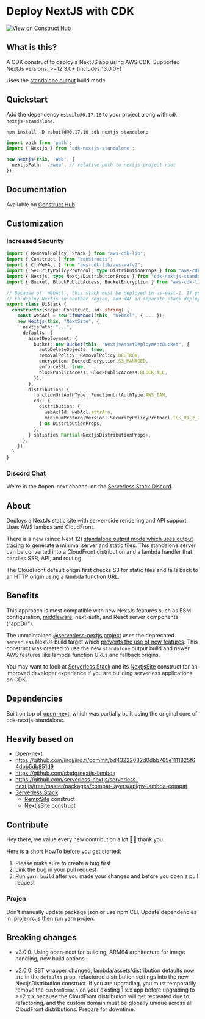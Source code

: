 # Deploy NextJS with CDK

[![View on Construct Hub](https://constructs.dev/badge?package=cdk-nextjs-standalone)](https://constructs.dev/packages/cdk-nextjs-standalone)

## What is this?

A CDK construct to deploy a NextJS app using AWS CDK.
Supported NextJs versions: >=12.3.0+ (includes 13.0.0+)

Uses the [standalone output](https://nextjs.org/docs/advanced-features/output-file-tracing) build mode.

## Quickstart

Add the dependency `esbuild@0.17.16` to your project along with `cdk-nextjs-standalone`.

```shell
npm install -D esbuild@0.17.16 cdk-nextjs-standalone
```

```ts
import path from 'path';
import { Nextjs } from 'cdk-nextjs-standalone';

new Nextjs(this, 'Web', {
  nextjsPath: './web', // relative path to nextjs project root
});
```

## Documentation

Available on [Construct Hub](https://constructs.dev/packages/cdk-nextjs-standalone/).

## Customization

### Increased Security
```ts
import { RemovalPolicy, Stack } from "aws-cdk-lib";
import { Construct } from "constructs";
import { CfnWebAcl } from "aws-cdk-lib/aws-wafv2";
import { SecurityPolicyProtocol, type DistributionProps } from "aws-cdk-lib/aws-cloudfront";
import { Nextjs, type NextjsDistributionProps } from "cdk-nextjs-standalone";
import { Bucket, BlockPublicAccess, BucketEncryption } from "aws-cdk-lib/aws-s3";

// Because of `WebAcl`, this stack must be deployed in us-east-1. If you want
// to deploy Nextjs in another region, add WAF in separate stack deployed in us-east-1
export class UiStack {
  constructor(scope: Construct, id: string) {
    const webAcl = new CfnWebAcl(this, "WebAcl", { ... });
    new Nextjs(this, "NextSite", {
      nextjsPath: "...",
      defaults: {
        assetDeployment: {
          bucket: new Bucket(this, "NextjsAssetDeploymentBucket", {
            autoDeleteObjects: true,
            removalPolicy: RemovalPolicy.DESTROY,
            encryption: BucketEncryption.S3_MANAGED,
            enforceSSL: true,
            blockPublicAccess: BlockPublicAccess.BLOCK_ALL,
          }),
        },
        distribution: {
          functionUrlAuthType: FunctionUrlAuthType.AWS_IAM,
          cdk: {
            distribution: {
              webAclId: webAcl.attrArn,
              minimumProtocolVersion: SecurityPolicyProtocol.TLS_V1_2_2021,
            } as DistributionProps,
          },
        } satisfies Partial<NextjsDistributionProps>,
      },
    });
  }
}
```

### Discord Chat

We're in the #open-next channel on the [Serverless Stack Discord](https://discord.gg/sst).

## About

Deploys a NextJs static site with server-side rendering and API support. Uses AWS lambda and CloudFront.

There is a new (since Next 12) [standalone output mode which uses output tracing](https://nextjs.org/docs/advanced-features/output-file-tracing) to generate a minimal server and static files.
This standalone server can be converted into a CloudFront distribution and a lambda handler that handles SSR, API, and routing.

The CloudFront default origin first checks S3 for static files and falls back to an HTTP origin using a lambda function URL.

## Benefits

This approach is most compatible with new NextJs features such as ESM configuration, [middleware](https://nextjs.org/docs/advanced-features/middleware), next-auth, and React server components ("appDir").

The unmaintained [@serverless-nextjs project](https://github.com/serverless-nextjs/serverless-next.js) uses the deprecated `serverless` NextJs build target which [prevents the use of new features](https://github.com/serverless-nextjs/serverless-next.js/pull/2478).
This construct was created to use the new `standalone` output build and newer AWS features like lambda function URLs and fallback origins.

You may want to look at [Serverless Stack](https://sst.dev) and its [NextjsSite](https://docs.sst.dev/constructs/NextjsSite) construct for an improved developer experience if you are building serverless applications on CDK.

## Dependencies

Built on top of [open-next](https://open-next.js.org/), which was partially built using the original core of cdk-nextjs-standalone.

## Heavily based on

- [Open-next](https://open-next.js.org/)
- <https://github.com/iiroj/iiro.fi/commit/bd43222032d0dbb765e1111825f64dbb5db851d9>
- <https://github.com/sladg/nextjs-lambda>
- <https://github.com/serverless-nextjs/serverless-next.js/tree/master/packages/compat-layers/apigw-lambda-compat>
- [Serverless Stack](https://github.com/serverless-stack/sst)
  - [RemixSite](https://github.com/serverless-stack/sst/blob/master/packages/resources/src/NextjsSite.ts) construct
  - [NextjsSite](https://github.com/serverless-stack/sst/blob/master/packages/resources/src/RemixSite.ts) construct

## Contribute

Hey there, we value every new contribution a lot 🙏🏼 thank you.

Here is a short HowTo before you get started:

1. Please make sure to create a bug first
2. Link the bug in your pull request
3. Run `yarn build` after you made your changes and before you open a pull request

### Projen
Don't manually update package.json or use npm CLI. Update dependencies in .projenrc.js then run yarn projen.

## Breaking changes

- v3.0.0: Using open-next for building, ARM64 architecture for image handling, new build options.

- v2.0.0: SST wrapper changed, lambda/assets/distribution defaults now are in the `defaults` prop, refactored distribution settings into the new NextjsDistribution construct. If you are upgrading, you must temporarily remove the `customDomain` on your existing 1.x.x app before upgrading to >=2.x.x because the CloudFront distribution will get recreated due to refactoring, and the custom domain must be globally unique across all CloudFront distributions. Prepare for downtime.
